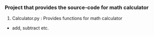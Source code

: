### Project that provides the source-code for math calculator

1. Calculator.py : Provides functions for math calculator
- add, subtract etc.
